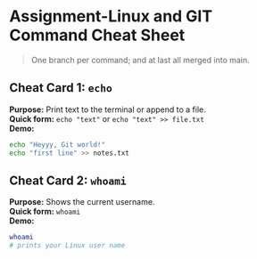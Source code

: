 # Assignment-Linux and GIT Command Cheat Sheet

> One branch per command; and at last all merged into main.
## Cheat Card 1: `echo`
**Purpose:** Print text to the terminal or append to a file.  
**Quick form:** `echo "text"` or `echo "text" >> file.txt`  
**Demo:**
~~~bash
echo "Heyyy, Git world!"
echo "first line" >> notes.txt
~~~
## Cheat Card 2: `whoami`
**Purpose:** Shows the current username.  
**Quick form:** `whoami`  
**Demo:**
~~~bash
whoami
# prints your Linux user name
~~~

